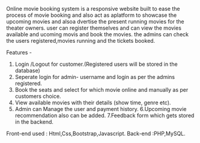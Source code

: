 Online movie booking system is a responsive website built to ease the process of movie booking and also act as aplatform to showcase the upcoming movies and alsoa dvertise the present running movies for the theater owners. user can register themselves and can view the movies available and ucoming movis and book the movies. the admins can check the users registered,movies running and the tickets booked.

Features -
1. Login /Logout for customer.(Registered users will be stored in the database)
2. Seperate login for admin- username and login as per the admins registered.
3. Book the seats and select for which movie online and manually as per customers choice.
4. View available movies with their details (show time, genre etc).
5. Admin can Manage the user and payment history.
6.Upcoming movie recommendation also can be added.
7.Feedback form which gets stored in the backend.

Front-end used : Html,Css,Bootstrap,Javascript.
Back-end :PHP,MySQL.
